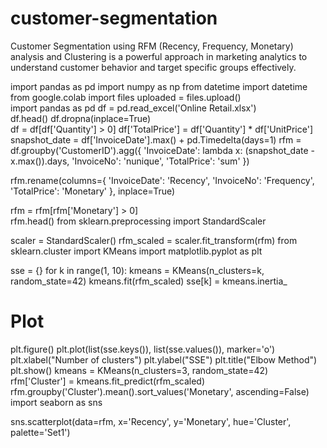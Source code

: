 # customer-segmentation
Customer Segmentation using RFM (Recency, Frequency, Monetary) analysis and Clustering is a powerful approach in marketing analytics to understand customer behavior and target specific groups effectively. 

import pandas as pd
import numpy as np
from datetime import datetime
from google.colab import files
uploaded = files.upload()  
import pandas as pd
df = pd.read_excel('Online Retail.xlsx')  
df.head()
df.dropna(inplace=True)  
df = df[df['Quantity'] > 0]
df['TotalPrice'] = df['Quantity'] * df['UnitPrice']
snapshot_date = df['InvoiceDate'].max() + pd.Timedelta(days=1)
rfm = df.groupby('CustomerID').agg({
    'InvoiceDate': lambda x: (snapshot_date - x.max()).days,
    'InvoiceNo': 'nunique',
    'TotalPrice': 'sum'
})

rfm.rename(columns={
    'InvoiceDate': 'Recency',
    'InvoiceNo': 'Frequency',
    'TotalPrice': 'Monetary'
}, inplace=True)

rfm = rfm[rfm['Monetary'] > 0]  
rfm.head()
from sklearn.preprocessing import StandardScaler

scaler = StandardScaler()
rfm_scaled = scaler.fit_transform(rfm)
from sklearn.cluster import KMeans
import matplotlib.pyplot as plt

sse = {}
for k in range(1, 10):
    kmeans = KMeans(n_clusters=k, random_state=42)
    kmeans.fit(rfm_scaled)
    sse[k] = kmeans.inertia_

# Plot
plt.figure()
plt.plot(list(sse.keys()), list(sse.values()), marker='o')
plt.xlabel("Number of clusters")
plt.ylabel("SSE")
plt.title("Elbow Method")
plt.show()
kmeans = KMeans(n_clusters=3, random_state=42)
rfm['Cluster'] = kmeans.fit_predict(rfm_scaled)
rfm.groupby('Cluster').mean().sort_values('Monetary', ascending=False)
import seaborn as sns

sns.scatterplot(data=rfm, x='Recency', y='Monetary', hue='Cluster', palette='Set1')

